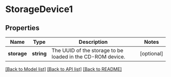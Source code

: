 # StorageDevice1

## Properties
Name | Type | Description | Notes
------------ | ------------- | ------------- | -------------
**storage** | **string** | The UUID of the storage to be loaded in the CD-ROM device. | [optional] 

[[Back to Model list]](../README.md#documentation-for-models) [[Back to API list]](../README.md#documentation-for-api-endpoints) [[Back to README]](../README.md)


